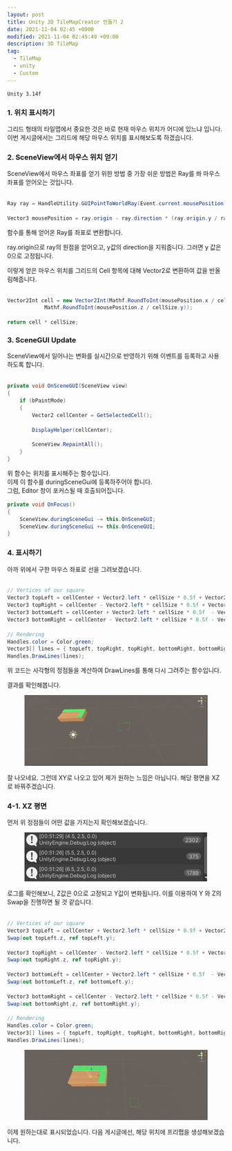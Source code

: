 ```yaml
---
layout: post
title: Unity 3D TileMapCreator 만들기 2
date: 2021-11-04 02:45 +0900
modified: 2021-11-04 02:45:49 +09:00
description: 3D TileMap
tag:
  - TileMap
  - unity
  - Custom
---
```

```
Unity 3.14f
```

### 1. 위치 표시하기

그리드 형태의 타일맵에서 중요한 것은 바로 현재 마우스 위치가 어디에 있느냐 입니다.  
이번 게시글에서는 그리드에 해당 마우스 위치를 표시해보도록 하겠습니다.

### 2. SceneView에서 마우스 위치 얻기

SceneView에서 마우스 좌표를 얻기 위한 방법 중 가장 쉬운 방법은
Ray를 쏴 마우스 좌표를 얻어오는 것입니다.

```cs

Ray ray = HandleUtility.GUIPointToWorldRay(Event.current.mousePosition);  

Vector3 mousePosition = ray.origin - ray.direction * (ray.origin.y / ray.direction.y);  

```
함수를 통해 얻어온 Ray를 좌표로 변환합니다.

ray.origin으로 ray의 원점을 얻어오고, y값의 direction을 지워줍니다. 그러면 y 값은 0으로 고정됩니다.

이렇게 얻은 마우스 위치를 그리드의 Cell 항목에 대해 Vector2로 변환하여 값을 반올림해줍니다.

```cs

Vector2Int cell = new Vector2Int(Mathf.RoundToInt(mousePosition.x / cellSize.x),
            Mathf.RoundToInt(mousePosition.z / cellSize.y));

return cell * cellSize;

```

### 3. SceneGUI Update

SceneView에서 일어나는 변화를 실시간으로 반영하기 위해
이벤트를 등록하고 사용하도록 합니다.

```cs

private void OnSceneGUI(SceneView view)
{
    if (bPaintMode)
    {
        Vector2 cellCenter = GetSelectedCell();
        
        DisplayHelper(cellCenter);
        
        SceneView.RepaintAll();
    }
}

```

위 함수는 위치를 표시해주는 함수입니다.  
이제 이 함수를 duringSceneGui에 등록하주어야 합니다.  
그럼, Editor 창이 포커스될 때 호출되어집니다.  

```cs
private void OnFocus()
{
    SceneView.duringSceneGui -= this.OnSceneGUI;
    SceneView.duringSceneGui += this.OnSceneGUI;
}
```

### 4. 표시하기
아까 위에서 구한 마우스 좌표로 선을 그려보겠습니다.

```cs

// Vertices of our square
Vector3 topLeft = cellCenter + Vector2.left * cellSize * 0.5f + Vector2.up * cellSize * 0.5f;  
Vector3 topRight = cellCenter - Vector2.left * cellSize * 0.5f + Vector2.up * cellSize * 0.5f;  
Vector3 bottomLeft = cellCenter + Vector2.left * cellSize * 0.5f  - Vector2.up * cellSize * 0.5f;  
Vector3 bottomRight = cellCenter - Vector2.left * cellSize * 0.5f - Vector2.up * cellSize * 0.5f;  

// Rendering
Handles.color = Color.green;  
Vector3[] lines = { topLeft, topRight, topRight, bottomRight, bottomRight, bottomLeft, bottomLeft, topLeft };  
Handles.DrawLines(lines);  

```

위 코드는 사각형의 정점들을 계산하여 DrawLines를 통해 다시 그려주는 함수입니다.

결과를 확인해봅니다.

<figure>
<img src="/assets/img/MapCreator/5.png" alt="5">
<figcaption></figcaption>
</figure>

잘 나오네요. 그런데 XY로 나오고 있어 제가 원하는 느낌은 아닙니다.
해당 평면을 XZ로 바꿔주겠습니다.

### 4-1. XZ 평면
먼저 위 정점들이 어떤 값을 가지는지 확인해보겠습니다.

<figure>
<img src="/assets/img/MapCreator/6.png" alt="6">
<figcaption></figcaption>
</figure>

로그를 확인해보니, Z값은 0으로 고정되고 Y값이 변화됩니다.
이를 이용하여 Y 와 Z의 Swap을 진행하면 될 것 같습니다.

```cs

// Vertices of our square
Vector3 topLeft = cellCenter + Vector2.left * cellSize * 0.5f + Vector2.up * cellSize * 0.5f;
Swap(out topLeft.z, ref topLeft.y);

Vector3 topRight = cellCenter - Vector2.left * cellSize * 0.5f + Vector2.up * cellSize * 0.5f;
Swap(out topRight.z, ref topRight.y);
        
Vector3 bottomLeft = cellCenter + Vector2.left * cellSize * 0.5f  - Vector2.up * cellSize * 0.5f;
Swap(out bottomLeft.z, ref bottomLeft.y);
        
Vector3 bottomRight = cellCenter - Vector2.left * cellSize * 0.5f - Vector2.up * cellSize * 0.5f;
Swap(out bottomRight.z, ref bottomRight.y);

// Rendering
Handles.color = Color.green;
Vector3[] lines = { topLeft, topRight, topRight, bottomRight, bottomRight, bottomLeft, bottomLeft, topLeft };
Handles.DrawLines(lines);

```

<figure>
<img src="/assets/img/MapCreator/7.png" alt="7">
<figcaption></figcaption>
</figure>

이제 원하는대로 표시되었습니다. 다음 게시글에선, 해당 위치에 프리팹을 생성해보겠습니다.
